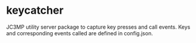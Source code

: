 # keycatcher
JC3MP utility server package to capture key presses and call events. Keys and corresponding events called are defined in config.json.

